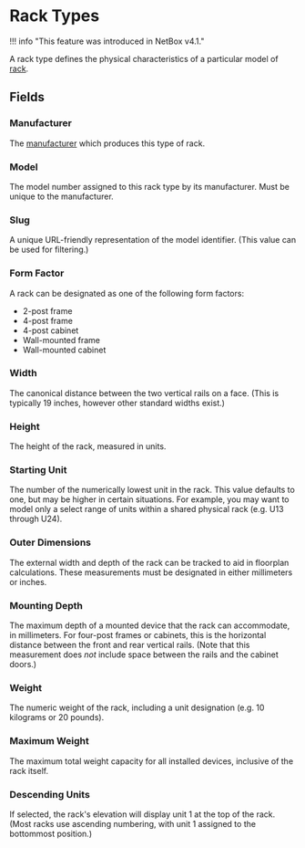 # Rack Types

!!! info "This feature was introduced in NetBox v4.1."

A rack type defines the physical characteristics of a particular model of [rack](./rack.md).

## Fields

### Manufacturer

The [manufacturer](./manufacturer.md) which produces this type of rack.

### Model

The model number assigned to this rack type by its manufacturer. Must be unique to the manufacturer.

### Slug

A unique URL-friendly representation of the model identifier. (This value can be used for filtering.)

### Form Factor

A rack can be designated as one of the following form factors:

* 2-post frame
* 4-post frame
* 4-post cabinet
* Wall-mounted frame
* Wall-mounted cabinet

### Width

The canonical distance between the two vertical rails on a face. (This is typically 19 inches, however other standard widths exist.)

### Height

The height of the rack, measured in units.

### Starting Unit

The number of the numerically lowest unit in the rack. This value defaults to one, but may be higher in certain situations. For example, you may want to model only a select range of units within a shared physical rack (e.g. U13 through U24).

### Outer Dimensions

The external width and depth of the rack can be tracked to aid in floorplan calculations. These measurements must be designated in either millimeters or inches.

### Mounting Depth

The maximum depth of a mounted device that the rack can accommodate, in millimeters. For four-post frames or cabinets, this is the horizontal distance between the front and rear vertical rails. (Note that this measurement does _not_ include space between the rails and the cabinet doors.)

### Weight

The numeric weight of the rack, including a unit designation (e.g. 10 kilograms or 20 pounds).

### Maximum Weight

The maximum total weight capacity for all installed devices, inclusive of the rack itself.

### Descending Units

If selected, the rack's elevation will display unit 1 at the top of the rack. (Most racks use ascending numbering, with unit 1 assigned to the bottommost position.)
